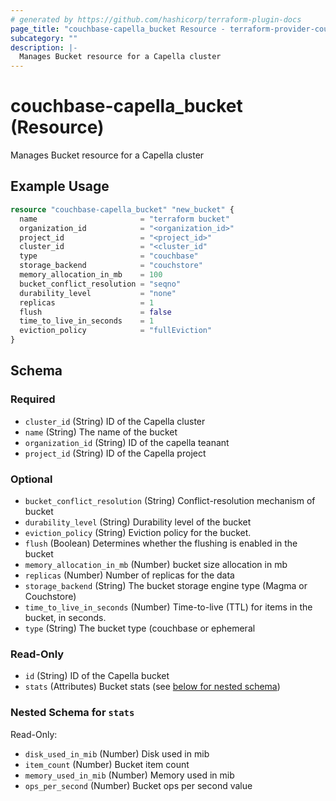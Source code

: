 ```yaml
---
# generated by https://github.com/hashicorp/terraform-plugin-docs
page_title: "couchbase-capella_bucket Resource - terraform-provider-couchbase-capella"
subcategory: ""
description: |-
  Manages Bucket resource for a Capella cluster
---
```


# couchbase-capella_bucket (Resource)

Manages Bucket resource for a Capella cluster

## Example Usage

```terraform
resource "couchbase-capella_bucket" "new_bucket" {
  name                       = "terraform bucket"
  organization_id            = "<organization_id>"
  project_id                 = "<project_id>"
  cluster_id                 = "<cluster_id"
  type                       = "couchbase"
  storage_backend            = "couchstore"
  memory_allocation_in_mb    = 100
  bucket_conflict_resolution = "seqno"
  durability_level           = "none"
  replicas                   = 1
  flush                      = false
  time_to_live_in_seconds    = 1
  eviction_policy            = "fullEviction"
}
```

<!-- schema generated by tfplugindocs -->
## Schema

### Required

- `cluster_id` (String) ID of the Capella cluster
- `name` (String) The name of the bucket
- `organization_id` (String) ID of the capella teanant
- `project_id` (String) ID of the Capella project

### Optional

- `bucket_conflict_resolution` (String) Conflict-resolution mechanism of bucket
- `durability_level` (String) Durability level of the bucket
- `eviction_policy` (String) Eviction policy for the bucket.
- `flush` (Boolean) Determines whether the flushing is enabled in the bucket
- `memory_allocation_in_mb` (Number) bucket size allocation in mb
- `replicas` (Number) Number of replicas for the data
- `storage_backend` (String) The bucket storage engine type (Magma or Couchstore)
- `time_to_live_in_seconds` (Number) Time-to-live (TTL) for items in the bucket, in seconds.
- `type` (String) The bucket type (couchbase or ephemeral

### Read-Only

- `id` (String) ID of the Capella bucket
- `stats` (Attributes) Bucket stats (see [below for nested schema](#nestedatt--stats))

<a id="nestedatt--stats"></a>
### Nested Schema for `stats`

Read-Only:

- `disk_used_in_mib` (Number) Disk used in mib
- `item_count` (Number) Bucket item count
- `memory_used_in_mib` (Number) Memory used in mib
- `ops_per_second` (Number) Bucket ops per second value
